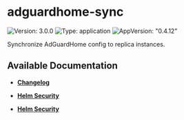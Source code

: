 # adguardhome-sync

![Version: 3.0.0](https://img.shields.io/badge/Version-3.0.0-informational?style=flat-square) ![Type: application](https://img.shields.io/badge/Type-application-informational?style=flat-square) ![AppVersion: "0.4.12"](https://img.shields.io/badge/AppVersion-"0.4.12"-informational?style=flat-square)

Synchronize AdGuardHome config to replica instances.

## Available Documentation

- [**Changelog**](CHANGELOG)

- [**Helm Security**](container-security)

- [**Helm Security**](helm-security)

